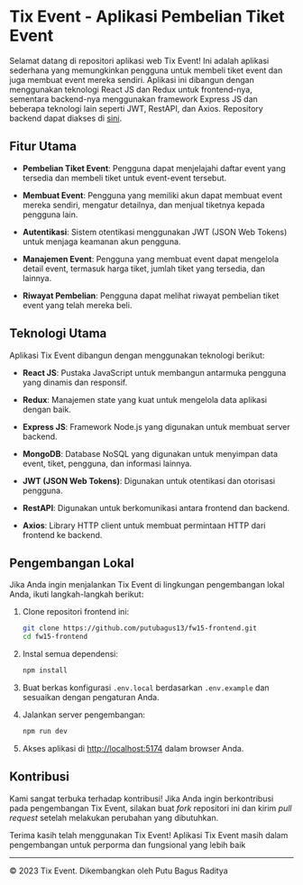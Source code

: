 # Tix Event - Aplikasi Pembelian Tiket Event


Selamat datang di repositori aplikasi web Tix Event! Ini adalah aplikasi sederhana yang memungkinkan pengguna untuk membeli tiket event dan juga membuat event mereka sendiri. Aplikasi ini dibangun dengan menggunakan teknologi React JS dan Redux untuk frontend-nya, sementara backend-nya menggunakan framework Express JS dan beberapa teknologi lain seperti JWT, RestAPI, dan Axios. Repository backend dapat diakses di [sini](https://github.com/putubagus13/fw15-backend).

## Fitur Utama

- **Pembelian Tiket Event**: Pengguna dapat menjelajahi daftar event yang tersedia dan membeli tiket untuk event-event tersebut.

- **Membuat Event**: Pengguna yang memiliki akun dapat membuat event mereka sendiri, mengatur detailnya, dan menjual tiketnya kepada pengguna lain.

- **Autentikasi**: Sistem otentikasi menggunakan JWT (JSON Web Tokens) untuk menjaga keamanan akun pengguna.

- **Manajemen Event**: Pengguna yang membuat event dapat mengelola detail event, termasuk harga tiket, jumlah tiket yang tersedia, dan lainnya.

- **Riwayat Pembelian**: Pengguna dapat melihat riwayat pembelian tiket event yang telah mereka beli.

## Teknologi Utama

Aplikasi Tix Event dibangun dengan menggunakan teknologi berikut:

- **React JS**: Pustaka JavaScript untuk membangun antarmuka pengguna yang dinamis dan responsif.

- **Redux**: Manajemen state yang kuat untuk mengelola data aplikasi dengan baik.

- **Express JS**: Framework Node.js yang digunakan untuk membuat server backend.

- **MongoDB**: Database NoSQL yang digunakan untuk menyimpan data event, tiket, pengguna, dan informasi lainnya.

- **JWT (JSON Web Tokens)**: Digunakan untuk otentikasi dan otorisasi pengguna.

- **RestAPI**: Digunakan untuk berkomunikasi antara frontend dan backend.

- **Axios**: Library HTTP client untuk membuat permintaan HTTP dari frontend ke backend.

## Pengembangan Lokal

Jika Anda ingin menjalankan Tix Event di lingkungan pengembangan lokal Anda, ikuti langkah-langkah berikut:

1. Clone repositori frontend ini:

   ```bash
   git clone https://github.com/putubagus13/fw15-frontend.git
   cd fw15-frontend
   ```

2. Instal semua dependensi:

   ```bash
   npm install
   ```

3. Buat berkas konfigurasi `.env.local` berdasarkan `.env.example` dan sesuaikan dengan pengaturan Anda.

4. Jalankan server pengembangan:

   ```bash
   npm run dev
   ```

5. Akses aplikasi di [http://localhost:5174](http://localhost:5174) dalam browser Anda.

## Kontribusi

Kami sangat terbuka terhadap kontribusi! Jika Anda ingin berkontribusi pada pengembangan Tix Event, silakan buat _fork_ repositori ini dan kirim _pull request_ setelah melakukan perubahan yang dibutuhkan.


Terima kasih telah menggunakan Tix Event! Aplikasi Tix Event masih dalam pengembangan untuk perporma dan fungsional yang lebih baik

---
© 2023 Tix Event. Dikembangkan oleh Putu Bagus Raditya
